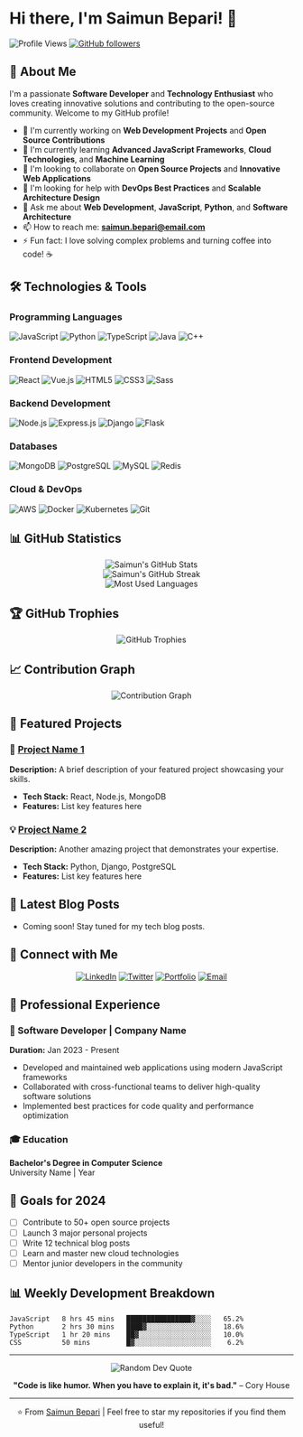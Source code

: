 # Hi there, I'm Saimun Bepari! 👋

![Profile Views](https://komarev.com/ghpvc/?username=dblx98&color=blue&style=flat-square)
[![GitHub followers](https://img.shields.io/github/followers/dblx98?label=Follow&style=social)](https://github.com/dblx98)

## 🚀 About Me

I'm a passionate **Software Developer** and **Technology Enthusiast** who loves creating innovative solutions and contributing to the open-source community. Welcome to my GitHub profile!

- 🔭 I'm currently working on **Web Development Projects** and **Open Source Contributions**
- 🌱 I'm currently learning **Advanced JavaScript Frameworks**, **Cloud Technologies**, and **Machine Learning**
- 👯 I'm looking to collaborate on **Open Source Projects** and **Innovative Web Applications**
- 🤔 I'm looking for help with **DevOps Best Practices** and **Scalable Architecture Design**
- 💬 Ask me about **Web Development**, **JavaScript**, **Python**, and **Software Architecture**
- 📫 How to reach me: **saimun.bepari@email.com**
- ⚡ Fun fact: I love solving complex problems and turning coffee into code! ☕

## 🛠️ Technologies & Tools

### Programming Languages
![JavaScript](https://img.shields.io/badge/-JavaScript-F7DF1E?style=flat-square&logo=javascript&logoColor=black)
![Python](https://img.shields.io/badge/-Python-3776AB?style=flat-square&logo=python&logoColor=white)
![TypeScript](https://img.shields.io/badge/-TypeScript-3178C6?style=flat-square&logo=typescript&logoColor=white)
![Java](https://img.shields.io/badge/-Java-007396?style=flat-square&logo=java&logoColor=white)
![C++](https://img.shields.io/badge/-C++-00599C?style=flat-square&logo=c%2B%2B&logoColor=white)

### Frontend Development
![React](https://img.shields.io/badge/-React-61DAFB?style=flat-square&logo=react&logoColor=black)
![Vue.js](https://img.shields.io/badge/-Vue.js-4FC08D?style=flat-square&logo=vue.js&logoColor=white)
![HTML5](https://img.shields.io/badge/-HTML5-E34F26?style=flat-square&logo=html5&logoColor=white)
![CSS3](https://img.shields.io/badge/-CSS3-1572B6?style=flat-square&logo=css3&logoColor=white)
![Sass](https://img.shields.io/badge/-Sass-CC6699?style=flat-square&logo=sass&logoColor=white)

### Backend Development
![Node.js](https://img.shields.io/badge/-Node.js-339933?style=flat-square&logo=node.js&logoColor=white)
![Express.js](https://img.shields.io/badge/-Express.js-000000?style=flat-square&logo=express&logoColor=white)
![Django](https://img.shields.io/badge/-Django-092E20?style=flat-square&logo=django&logoColor=white)
![Flask](https://img.shields.io/badge/-Flask-000000?style=flat-square&logo=flask&logoColor=white)

### Databases
![MongoDB](https://img.shields.io/badge/-MongoDB-47A248?style=flat-square&logo=mongodb&logoColor=white)
![PostgreSQL](https://img.shields.io/badge/-PostgreSQL-336791?style=flat-square&logo=postgresql&logoColor=white)
![MySQL](https://img.shields.io/badge/-MySQL-4479A1?style=flat-square&logo=mysql&logoColor=white)
![Redis](https://img.shields.io/badge/-Redis-DC382D?style=flat-square&logo=redis&logoColor=white)

### Cloud & DevOps
![AWS](https://img.shields.io/badge/-AWS-232F3E?style=flat-square&logo=amazon-aws&logoColor=white)
![Docker](https://img.shields.io/badge/-Docker-2496ED?style=flat-square&logo=docker&logoColor=white)
![Kubernetes](https://img.shields.io/badge/-Kubernetes-326CE5?style=flat-square&logo=kubernetes&logoColor=white)
![Git](https://img.shields.io/badge/-Git-F05032?style=flat-square&logo=git&logoColor=white)

## 📊 GitHub Statistics

<div align="center">
  <img src="https://github-readme-stats.vercel.app/api?username=dblx98&show_icons=true&theme=radical&hide_border=true" alt="Saimun's GitHub Stats" />
</div>

<div align="center">
  <img src="https://github-readme-streak-stats.herokuapp.com/?user=dblx98&theme=radical&hide_border=true" alt="Saimun's GitHub Streak" />
</div>

<div align="center">
  <img src="https://github-readme-stats.vercel.app/api/top-langs/?username=dblx98&layout=compact&theme=radical&hide_border=true" alt="Most Used Languages" />
</div>

## 🏆 GitHub Trophies

<div align="center">
  <img src="https://github-profile-trophy.vercel.app/?username=dblx98&theme=radical&no-frame=true&no-bg=false&margin-w=4" alt="GitHub Trophies" />
</div>

## 📈 Contribution Graph

<div align="center">
  <img src="https://github-readme-activity-graph.vercel.app/graph?username=dblx98&theme=react-dark&hide_border=true" alt="Contribution Graph" />
</div>

## 🌟 Featured Projects

### 🚀 [Project Name 1](https://github.com/dblx98/project-1)
**Description:** A brief description of your featured project showcasing your skills.
- **Tech Stack:** React, Node.js, MongoDB
- **Features:** List key features here

### 💡 [Project Name 2](https://github.com/dblx98/project-2)
**Description:** Another amazing project that demonstrates your expertise.
- **Tech Stack:** Python, Django, PostgreSQL
- **Features:** List key features here

## 📝 Latest Blog Posts

<!-- BLOG-POST-LIST:START -->
- Coming soon! Stay tuned for my tech blog posts.
<!-- BLOG-POST-LIST:END -->

## 🤝 Connect with Me

<div align="center">
  
[![LinkedIn](https://img.shields.io/badge/-LinkedIn-0077B5?style=for-the-badge&logo=linkedin&logoColor=white)](https://linkedin.com/in/saimun-bepari)
[![Twitter](https://img.shields.io/badge/-Twitter-1DA1F2?style=for-the-badge&logo=twitter&logoColor=white)](https://twitter.com/saimun_bepari)
[![Portfolio](https://img.shields.io/badge/-Portfolio-000000?style=for-the-badge&logo=vercel&logoColor=white)](https://saimun-bepari.dev)
[![Email](https://img.shields.io/badge/-Email-D14836?style=for-the-badge&logo=gmail&logoColor=white)](mailto:saimun.bepari@email.com)

</div>

## 💼 Professional Experience

### 🏢 Software Developer | Company Name
**Duration:** Jan 2023 - Present
- Developed and maintained web applications using modern JavaScript frameworks
- Collaborated with cross-functional teams to deliver high-quality software solutions
- Implemented best practices for code quality and performance optimization

### 🎓 Education

**Bachelor's Degree in Computer Science**  
University Name | Year

## 🎯 Goals for 2024

- [ ] Contribute to 50+ open source projects
- [ ] Launch 3 major personal projects
- [ ] Write 12 technical blog posts
- [ ] Learn and master new cloud technologies
- [ ] Mentor junior developers in the community

## 📊 Weekly Development Breakdown

```text
JavaScript   8 hrs 45 mins   ████████████████▓░░░░   65.2%
Python       2 hrs 30 mins   ████▓░░░░░░░░░░░░░░░░   18.6%
TypeScript   1 hr 20 mins    ██▓░░░░░░░░░░░░░░░░░░   10.0%
CSS          50 mins         █▓░░░░░░░░░░░░░░░░░░░    6.2%
```

---

<div align="center">
  <img src="https://quotes-github-readme.vercel.app/api?type=horizontal&theme=radical" alt="Random Dev Quote" />
</div>

<div align="center">
  
**"Code is like humor. When you have to explain it, it's bad."** – Cory House

</div>

---

<div align="center">
  
⭐️ From [Saimun Bepari](https://github.com/dblx98) | Feel free to star my repositories if you find them useful!

</div>